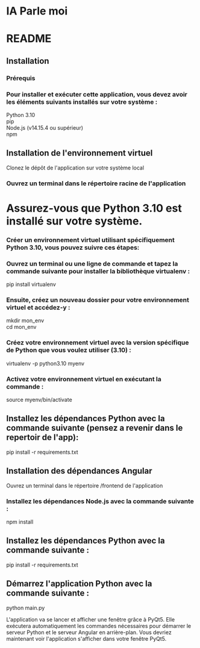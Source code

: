 # IA Parle moi

# README

## Installation

### Prérequis

### Pour installer et exécuter cette application, vous devez avoir les éléments suivants installés sur votre système :
Python 3.10  
pip  
Node.js (v14.15.4 ou supérieur)  
npm  

## Installation de l'environnement virtuel  
Clonez le dépôt de l'application sur votre système local  

### Ouvrez un terminal dans le répertoire racine de l'application  

# Assurez-vous que Python 3.10 est installé sur votre système.

### Créer un environnement virtuel utilisant spécifiquement Python 3.10, vous pouvez suivre ces étapes:

### Ouvrez un terminal ou une ligne de commande et tapez la commande suivante pour installer la bibliothèque virtualenv :
pip install virtualenv  

### Ensuite, créez un nouveau dossier pour votre environnement virtuel et accédez-y :  
mkdir mon_env  
cd mon_env  

### Créez votre environnement virtuel avec la version spécifique de Python que vous voulez utiliser (3.10) :  
virtualenv -p python3.10 myenv  

### Activez votre environnement virtuel en exécutant la commande :  
source myenv/bin/activate  

## Installez les dépendances Python avec la commande suivante (pensez a revenir dans le repertoir de l'app):  
pip install -r requirements.txt  

## Installation des dépendances Angular  
Ouvrez un terminal dans le répertoire /frontend de l'application  

### Installez les dépendances Node.js avec la commande suivante :  
npm install  

## Installez les dépendances Python avec la commande suivante :    
pip install -r requirements.txt  

## Démarrez l'application Python avec la commande suivante :  
python main.py 

 L'application va se lancer et afficher une fenêtre grâce à PyQt5.
 Elle exécutera automatiquement les commandes nécessaires pour démarrer le serveur Python et le serveur Angular en arrière-plan.
Vous devriez maintenant voir l'application s'afficher dans votre fenêtre PyQt5.

